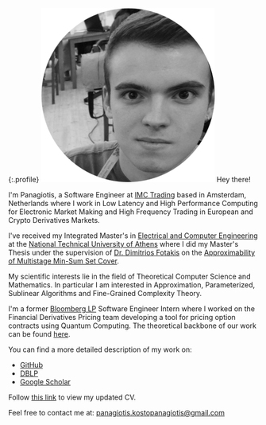 {:.profile}
![profile](profile.png)
Hey there!

I'm Panagiotis, a Software Engineer at [IMC Trading](https://www.imc.com/eu/) based in Amsterdam, Netherlands where I work in Low Latency and High Performance Computing for Electronic Market Making and High Frequency Trading in European and Crypto Derivatives Markets. 

I've received my Integrated Master's in [Electrical and Computer Engineering](https://www.ece.ntua.gr/en) at the 
[National Technical University of Athens](https://www.ntua.gr/en) where I did my Master's Thesis under the supervision of 
[Dr. Dimitrios Fotakis](http://www.softlab.ntua.gr/~fotakis/) on the [Approximability of Multistage Min-Sum Set Cover](https://github.com/infinity4471/Dynamic-Min-Sum-Set-Cover).

My scientific interests lie in the field of Theoretical Computer Science and
Mathematics. In particular I am interested in Approximation, Parameterized, Sublinear Algorithms
and Fine-Grained Complexity Theory.

I'm a former [Bloomberg LP](https://www.bloomberg.com/company/) Software Engineer Intern where I worked on the
Financial Derivatives Pricing team developing a tool for pricing option
contracts using Quantum Computing. The theoretical backbone of our work can be
found [here](https://arxiv.org/abs/1905.02666).

You can find a more detailed description of my work on:

* [GitHub](https://github.com/infinity4471)
* [DBLP](https://dblp.org/pid/241/9773.html)
* [Google Scholar](https://scholar.google.com/citations?view_op=list_works&hl=el&authuser=1&user=mEFJGiMAAAAJ&gmla=AJsN-F7AG6GMnjNWHKMqmrMLTHoSdGik3cYIxSWlAARcf6wA49yMaZ8MlFmgtfgh82yVeL-rgo9BhVNVS6JNtQx7N1ktrM-j_YiEtQ2dT6TDLU6r3zYyMz26hvocSHDy2lEtj_FlfsTkqLOfRn57T2RDj-hzp8PEnKlLkwapYCYNFN2vHlvCdBO0jf0C_SYXrjiPWrbT4_iI)

Follow [this link](https://github.com/infinity4471/infinity4471.github.io/raw/main/cv/CV.pdf) to view my updated CV.

Feel free to contact me at: <panagiotis.kostopanagiotis@gmail.com>
